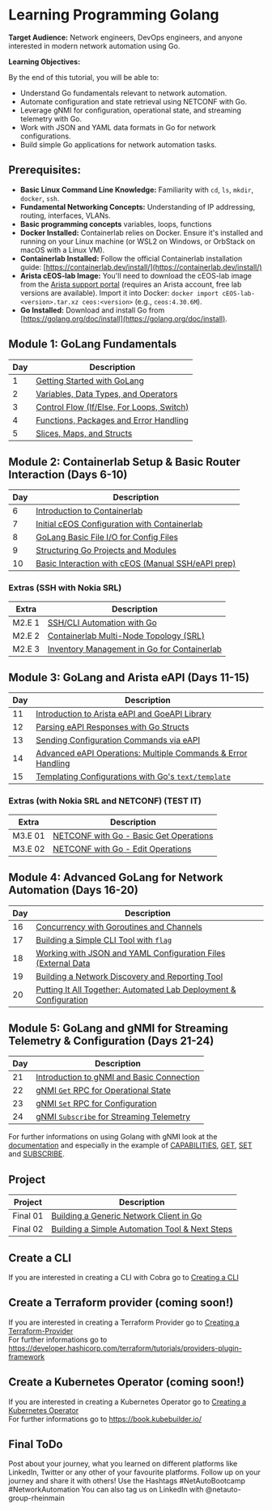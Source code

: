# Learning Programming Golang

**Target Audience:** Network engineers, DevOps engineers, and anyone interested in modern network automation using Go.

**Learning Objectives:**

By the end of this tutorial, you will be able to:

  * Understand Go fundamentals relevant to network automation.
  * Automate configuration and state retrieval using NETCONF with Go.
  * Leverage gNMI for configuration, operational state, and streaming telemetry with Go.
  * Work with JSON and YAML data formats in Go for network configurations.
  * Build simple Go applications for network automation tasks.

## **Prerequisites:**

  * **Basic Linux Command Line Knowledge:** Familiarity with `cd`, `ls`, `mkdir`, `docker`, `ssh`.
  * **Fundamental Networking Concepts:** Understanding of IP addressing, routing, interfaces, VLANs.
  * **Basic programming concepts** variables, loops, functions
  * **Docker Installed:** Containerlab relies on Docker. Ensure it's installed and running on your Linux machine (or WSL2 on Windows, or OrbStack on macOS with a Linux VM).
  * **Containerlab Installed:** Follow the official Containerlab installation guide: [https://containerlab.dev/install/](https://containerlab.dev/install/)
  * **Arista cEOS-lab Image:** You'll need to download the cEOS-lab image from the [Arista support portal](https://www.arista.com/en/support/software-download) (requires an Arista account, free lab versions are available). Import it into Docker: `docker import cEOS-lab-<version>.tar.xz ceos:<version>` (e.g., `ceos:4.30.6M`).
  * **Go Installed:** Download and install Go from [https://golang.org/doc/install](https://golang.org/doc/install).


## **Module 1: GoLang Fundamentals**
| Day | Description | 
| -------- | ------- |
| 1 | [Getting Started with GoLang](/Topics/Programming/Go/Challenges/Day-01.md) | 
| 2 | [Variables, Data Types, and Operators](/Topics/Programming/Go/Challenges/Day-02.md) |
| 3 | [Control Flow (If/Else, For Loops, Switch)](/Topics/Programming/Go/Challenges/Day-03.md) | 
| 4 | [Functions, Packages and Error Handling](/Topics/Programming/Go/Challenges/Day-04.md) | 
| 5 | [Slices, Maps, and Structs](/Topics/Programming/Go/Challenges/Day-05.md) | 

## **Module 2: Containerlab Setup & Basic Router Interaction (Days 6-10)**
| Day | Description | 
| -------- | ------- | 
| 6 | [Introduction to Containerlab](/Topics/Programming/Go/Challenges/Day-06.md) | 
| 7 | [Initial cEOS Configuration with Containerlab](/Topics/Programming/Go/Challenges/Day-07.md) | 
| 8 | [GoLang Basic File I/O for Config Files](/Topics/Programming/Go/Challenges/Day-08.md) | 
| 9 | [Structuring Go Projects and Modules](/Topics/Programming/Go/Challenges/Day-09.md) | 
| 10 | [Basic Interaction with cEOS (Manual SSH/eAPI prep)](/Topics/Programming/Go/Challenges/Day-10.md)  |

### Extras (SSH with Nokia SRL) 
| Extra | Description | 
| -------- | ------- | 
| M2.E 1 | [SSH/CLI Automation with Go](/Topics/Programming/Go/Challenges/M2-E-01.md) | 
| M2.E 2 | [Containerlab Multi-Node Topology (SRL)](/Topics/Programming/Go/Challenges/M2-E-02.md) | 
| M2.E 3 | [Inventory Management in Go for Containerlab](/Topics/Programming/Go/Challenges/M2-E-03.md) | 

## **Module 3: GoLang and Arista eAPI (Days 11-15)**

| Day | Description | 
| -------- | ------- | 
| 11 | [Introduction to Arista eAPI and GoeAPI Library](/Topics/Programming/Go/Challenges/Day-11.md) | 
| 12 | [Parsing eAPI Responses with Go Structs](/Topics/Programming/Go/Challenges/Day-12.md) | 
| 13 | [Sending Configuration Commands via eAPI](/Topics/Programming/Go/Challenges/Day-13.md) |
| 14 | [Advanced eAPI Operations: Multiple Commands & Error Handling ](/Topics/Programming/Go/Challenges/Day-14.md) | 
| 15 | [Templating Configurations with Go's `text/template`](/Topics/Programming/Go/Challenges/Day-15.md) |

### Extras (with Nokia SRL and NETCONF) (TEST IT)
| Extra | Description | 
| -------- | ------- | 
| M3.E 01 | [NETCONF with Go - Basic Get Operations](/Topics/Programming/Go/Challenges/M3-E-01.md) | 
| M3.E 02 | [NETCONF with Go - Edit Operations](/Topics/Programming/Go/Challenges/M3-E-02.md) | 

## **Module 4: Advanced GoLang for Network Automation (Days 16-20)**

| Day | Description | 
| -------- | ------- | 
| 16 | [Concurrency with Goroutines and Channels](/Topics/Programming/Go/Challenges/Day-16.md) | 
| 17 | [Building a Simple CLI Tool with `flag`](/Topics/Programming/Go/Challenges/Day-17.md) |
| 18 | [Working with JSON and YAML Configuration Files (External Data](/Topics/Programming/Go/Challenges/Day-18.md) | 
| 19 | [Building a Network Discovery and Reporting Tool](/Topics/Programming/Go/Challenges/Day-19.md) | 
| 20 | [Putting It All Together: Automated Lab Deployment & Configuration](/Topics/Programming/Go/Challenges/Day-20.md) | 

## **Module 5: GoLang and gNMI for Streaming Telemetry & Configuration (Days 21-24)**
| Day | Description | 
| -------- | ------- | 
| 21 | [Introduction to gNMI and Basic Connection](/Topics/Programming/Go/Challenges/Day-21.md) | 
| 22 | [gNMI `Get` RPC for Operational State](/Topics/Programming/Go/Challenges/Day-22.md) |
| 23 | [gNMI `Set` RPC for Configuration](/Topics/Programming/Go/Challenges/Day-23.md) |
| 24 | [gNMI `Subscribe` for Streaming Telemetry](/Topics/Programming/Go/Challenges/Day-24.md) | 


For further informations on using Golang with gNMI look at the [documentation](https://gnmic.openconfig.net/user_guide/golang_package/intro/) and especially in the example of [CAPABILITIES](https://gnmic.openconfig.net/user_guide/golang_package/examples/capabilities/), [GET](https://gnmic.openconfig.net/user_guide/golang_package/examples/get/), [SET](https://gnmic.openconfig.net/user_guide/golang_package/examples/set/) and [SUBSCRIBE](https://gnmic.openconfig.net/user_guide/golang_package/examples/subscribe/).


## Project
| Project | Description | 
| -------- | ------- | 
| Final 01 | [Building a Generic Network Client in Go](/Topics/Programming/Go/Challenges/final-project-01.md) | 
| Final 02 | [Building a Simple Automation Tool & Next Steps](/Topics/Programming/Go/Challenges/final-project-02.md) | 


## Create a CLI
If you are interested in creating a CLI with Cobra go to [Creating a CLI](/Topics/Programming/Go/Challenges/CLI/readme.md)

## Create a Terraform provider (coming soon!)
If you are interested in creating a Terraform Provider go to [Creating a Terraform-Provider](/Topics/Programming/Go/Challenges/Terraform/readme.md)</br>
For further informations go to https://developer.hashicorp.com/terraform/tutorials/providers-plugin-framework

## Create a Kubernetes Operator (coming soon!)
If you are interested in creating a Kubernetes Operator go to [Creating a Kubernetes Operator](/Topics/Programming/Go/Challenges/Kubernetes-Operator/readme.md) </br>
For further informations go to https://book.kubebuilder.io/

## Final ToDo

Post about your journey, what you learned on different platforms like LinkedIn, Twitter or any other of your favourite platforms. Follow up on your journey and share it with others! Use the Hashtags #NetAutoBootcamp #NetworkAutomation
You can also tag us on LinkedIn with @netauto-group-rheinmain
